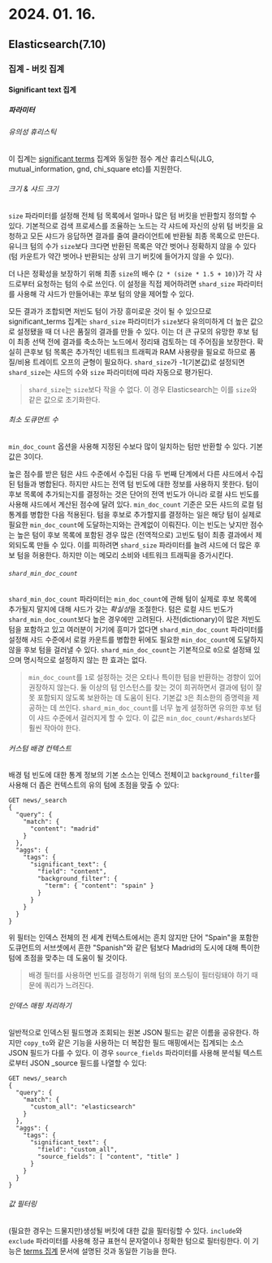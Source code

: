 # 2024. 01. 16.

## Elasticsearch(7.10)

### 집계 - 버킷 집계

#### Significant text 집계

##### 파라미터

###### 유의성 휴리스틱

이 집계는 [significant terms][agg-significant-terms] 집계와 동일한 점수 계산 휴리스틱(JLG, mutual_information, gnd, chi_square etc)를 지원한다.

###### 크기 & 샤드 크기

`size` 파라미터를 설정해 전체 텀 목록에서 얼마나 많은 텀 버킷을 반환할지 정의할 수 있다. 기본적으로 검색 프로세스를 조율하는 노드는 각 샤드에 자신의 상위 텀 버킷을 요청하고 모든 샤드가 응답하면 결과를 줄여 클라이언트에 반환될 최종 목록으로 만든다. 유니크 텀의 수가 `size`보다 크다면 반환된 목록은 약간 벗어나 정확하지 않을 수 있다(텀 카운트가 약간 벗어나 반환되는 상위 크기 버킷에 들어가지 않을 수 있다).

더 나은 정확성을 보장하기 위해 최종 `size`의 배수 (`2 * (size * 1.5 + 10)`)가 각 샤드로부터 요청하는 텀의 수로 쓰인다. 이 설정을 직접 제어하려면 `shard_size` 파라미터를 사용해 각 샤드가 만들어내는 후보 텀의 양을 제어할 수 있다.

모든 결과가 조합되면 저빈도 텀이 가장 흥미로운 것이 될 수 있으므로 significant_terms 집계는 `shard_size` 파라미터가 `size`보다 유의미하게 더 높은 값으로 설정됐을 때 더 나은 품질의 결과를 만들 수 있다. 이는 더 큰 규모의 유망한 후보 텀이 최종 선택 전에 결과를 축소하는 노드에서 정리돼 검토하는 데 주어짐을 보장한다. 확실히 큰후보 텀 목록은 추가적인 네트워크 트래픽과 RAM 사용량을 필요로 하므로 품질/비용 트레이트 오프의 균형이 필요하다. `shard_size`가 -1(기본값)로 설정되면 `shard_size`는 샤드의 수와 `size` 파라미터에 따라 자동으로 평가된다.

> `shard_size`는 `size`보다 작을 수 없다. 이 경우 Elasticsearch는 이를 `size`와 같은 값으로 초기화한다.

###### 최소 도큐먼트 수

`min_doc_count` 옵션을 사용해 지정된 수보다 많이 일치하는 텀만 반환할 수 있다. 기본값은 3이다.

높은 점수를 받은 텀은 샤드 수준에서 수집된 다음 두 번째 단계에서 다른 샤드에서 수집된 텀들과 병합된다. 하지만 샤드는 전역 텀 빈도에 대한 정보를 사용하지 못한다. 텀이 후보 목록에 추가되는지를 결정하는 것은 단어의 전역 빈도가 아니라 로컬 샤드 빈도를 사용해 샤드에서 계산된 점수에 달려 있다. `min_doc_count` 기준은 모든 샤드의 로컬 텀 통계를 병합한 다음 적용된다. 텀을 후보로 추가할지를 결정하는 일은 해당 텀이 실제로 필요한 `min_doc_count`에 도달하는지와는 관계없이 이뤄진다. 이는 빈도는 낮지만 점수는 높은 텀이 후보 목록에 포함된 경우 많은 (전역적으로) 고빈도 텀이 최종 결과에서 제외되도록 만들 수 있다. 이를 피하려면 `shard_size` 파라미터를 늘려 샤드에 더 많은 후보 텀을 허용한다. 하지만 이는 메모리 소비와 네트워크 트래픽을 증가시킨다.

###### `shard_min_doc_count`

`shard_min_doc_count` 파라미터는  `min_doc_count`에 관해 텀이 실제로 후보 목록에 추가될지 말지에 대해 샤드가 갖는 *확실성*을 조절한다. 텀은 로컬 샤드 빈도가 `shard_min_doc_count`보다 높은 경우에만 고려된다. 사전(dictionary)이 많은 저빈도 텀을 포함하고 있고 여러분이 거기에 흥미가 없다면 `shard_min_doc_count` 파라미터를 설정해 샤드 수준에서 로컬 카운트를 병합한 뒤에도 필요한 `min_doc_count`에 도달하지 않을 후보 텀을 걸러낼 수 있다. `shard_min_doc_count`는 기본적으로 `0`으로 설정돼 있으며 명시적으로 설정하지 않는 한 효과는 없다.

> `min_doc_count`를 `1`로 설정하는 것은 오타나 특이한 텀을 반환하는 경향이 있어 권장하지 않는다. 둘 이상의 텀 인스턴스를 찾는 것이 희귀하면서 결과에 텀이 잘못 포함되지 않도록 보완하는 데 도움이 된다. 기본값 `3`은 최소한의 증명력을 제공하는 데 쓰인다. `shard_min_doc_count`를 너무 높게 설정하면 유의한 후보 텀이 샤드 수준에서 걸러지게 할 수 있다. 이 값은 `min_doc_count/#shards`보다 훨씬 작아야 한다.

###### 커스텀 배경 컨텍스트

배경 텀 빈도에 대한 통계 정보의 기본 소스는 인덱스 전체이고 `background_filter`를 사용해 더 좁은 컨텍스트의 유의 텀에 초점을 맞출 수 있다:

```http
GET news/_search
{
  "query": {
    "match": {
      "content": "madrid"
    }
  },
  "aggs": {
    "tags": {
      "significant_text": {
        "field": "content",
        "background_filter": {
          "term": { "content": "spain" }
        }
      }
    }
  }
}
```

위 필터는 인덱스 전체의 전 세계 컨텍스트에서는 흔치 않지만 단어 "Spain"을 포함한 도큐먼트의 서브셋에서 흔한 "Spanish"와 같은 텀보다 Madrid의 도시에 대해 특이한 텀에 초점을 맞추는 데 도움이 될 것이다. 

> 배경 필터를 사용하면 빈도를 결정하기 위해 텀의 포스팅이 필터링돼야 하기 때문에 쿼리가 느려진다.

###### 인덱스 매핑 처리하기

일반적으로 인덱스된 필드명과 조회되는 원본 JSON 필드는 같은 이름을 공유한다. 하지만 `copy_to`와 같은 기능을 사용하는 더 복잡한 필드 매핑에서는 집계되는 소스 JSON 필드가 다를 수 있다. 이 경우 `source_fields` 파라미터를 사용해 분석될 텍스트로부터 JSON _source 필드를 나열할 수 있다:

```http
GET news/_search
{
  "query": {
    "match": {
      "custom_all": "elasticsearch"
    }
  },
  "aggs": {
    "tags": {
      "significant_text": {
        "field": "custom_all",
        "source_fields": [ "content", "title" ]
      }
    }
  }
}
```

###### 값 필터링

(필요한 경우는 드물지만)생성될 버킷에 대한 값을 필터링할 수 있다. `include`와 `exclude` 파라미터를 사용해 정규 표현식 문자열이나 정확한 텀으로 필터링한다. 이 기능은 [terms 집계][agg-terms] 문서에 설명된 것과 동일한 기능을 한다.



[agg-significant-terms]: https://www.elastic.co/guide/en/elasticsearch/reference/current/search-aggregations-bucket-significantterms-aggregation.html
[agg-terms]: https://www.elastic.co/guide/en/elasticsearch/reference/current/search-aggregations-bucket-terms-aggregation.html